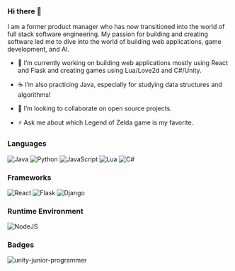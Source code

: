 ### Hi there 👋
I am a former product manager who has now transitioned into the world of full stack software engineering. My passion for building and creating software led me to dive into the world of building web applications, game development, and AI.


- 👾 I’m currently working on building web applications mostly using React and Flask and creating games using Lua/Love2d and C#/Unity.

- ☕ I’m also practicing Java, especially for studying data structures and algorithms!

- 🤝 I’m looking to collaborate on open source projects.

- ⚡ Ask me about which Legend of Zelda game is my favorite.



### Languages
![Java](https://img.shields.io/badge/java-%23ED8B00.svg?style=for-the-badge&logo=openjdk&logoColor=white)
![Python](https://img.shields.io/badge/python-3670A0?style=for-the-badge&logo=python&logoColor=ffdd54)
![JavaScript](https://img.shields.io/badge/javascript-%23323330.svg?style=for-the-badge&logo=javascript&logoColor=%23F7DF1E)
![Lua](https://img.shields.io/badge/lua-%232C2D72.svg?style=for-the-badge&logo=lua&logoColor=white)
![C#](https://img.shields.io/badge/c%23-%23239120.svg?style=for-the-badge&logo=c-sharp&logoColor=white)

### Frameworks
![React](https://img.shields.io/badge/react-%2320232a.svg?style=for-the-badge&logo=react&logoColor=%2361DAFB)
![Flask](https://img.shields.io/badge/flask-%23000.svg?style=for-the-badge&logo=flask&logoColor=white)
![Django](https://img.shields.io/badge/django-%23092E20.svg?style=for-the-badge&logo=django&logoColor=white)

### Runtime Environment
![NodeJS](https://img.shields.io/badge/node.js-6DA55F?style=for-the-badge&logo=node.js&logoColor=white)

### Badges
![unity-junior-programmer](https://github.com/djtanner/djtanner/assets/3960256/549b1af4-e753-4542-bf95-d81438f8ef42)
